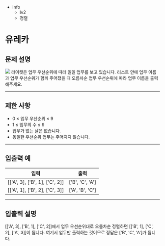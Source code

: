 - info
    - lv2
    - 정렬

# 유레카
## 문제 설명
![](./7.webp)
라이캣은 업무 우선순위에 따라 일일 업무를 보고 있습니다. 리스트 안에 업무 이름과 업무 우선순위가 함께 주어졌을 때 오름차순 업무 우선순위에 따라 업무 이름을 출력해주세요.

---

## 제한 사항

- 0 ≤ 업무 우선순위 ≤ 9
- 1 ≤ 업무의 수 ≤ 9 
- 업무가 없는 날은 없습니다.
- 동일한 우선순위 업무는 주어지지 않습니다.

---

## 입출력 예

|   입력    | 출력 |
| --------- | ------ |
| [['A', 3], ['B', 1], ['C', 2]] | ['B', 'C', 'A'] |
| [['A', 1], ['B', 2], ['C', 3]] | ['A', 'B', 'C'] |

---

## 입출력 설명
[['A', 3], ['B', 1], ['C', 2]]에서 업무 우선순위대로 오름차순 정렬하면 [['B', 1], ['C', 2], ['A', 3]]이 됩니다. 여기서 업무만 출력하는 것이므로 정답은 ['B', 'C', 'A']가 됩니다.